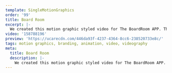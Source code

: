 ```yaml
---
template: SingleMotionGraphics
order: '99'
title: Board Room
excerpt: |-
  We created this motion graphic styled video for The BoardRoom APP. The first initiative in the security/share registry market, providing Clients, Employees and Investors with instant access to a suite of reports and notification of critical events.
video: '158788196'
preview: 'https://ucarecdn.com/446da93f-4237-4364-8cc6-238520733e8c/'
tags: motion graphics, branding, animation, video, videography
meta:
  title: Board Room
  description: |-
    We created this motion graphic styled video for The BoardRoom APP. The first initiative in the security/share registry market, providing Clients, Employees and Investors with instant access to a suite of reports and notification of critical events.
---
```

